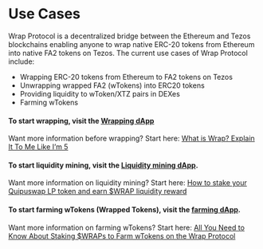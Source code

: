 # Use Cases

Wrap Protocol is a decentralized bridge between the Ethereum and Tezos blockchains enabling anyone to wrap native ERC-20 tokens from Ethereum into native FA2 tokens on Tezos. The current use cases of Wrap Protocol include:
 - Wrapping ERC-20 tokens from Ethereum to FA2 tokens on Tezos
 - Unwrapping wrapped FA2 (wTokens) into ERC20 tokens
 - Providing liquidity to wToken/XTZ pairs in DEXes
 - Farming wTokens

#### To start wrapping, visit the [Wrapping dApp](https://app.tzwrap.com/wrap)

Want more information before wrapping?
Start here: [What is Wrap? Explain It To Me Like I’m 5](https://medium.com/bender-labs/what-is-wrap-explain-it-to-me-like-im-5-53db5be17c1a)

#### To start liquidity mining, visit the [Liquidity mining dApp](https://liquidity.tzwrap.com/).

Want more information on liquidity mining?
Start here: [How to stake your Quipuswap LP token and earn $WRAP liquidity reward](https://medium.com/bender-labs/how-to-stake-your-quipuswap-lp-token-and-earn-wrap-liquidity-rewards-b83bd90caf64)

#### To start farming wTokens (Wrapped Tokens), visit the [farming dApp](https://app.tzwrap.com/farming).

Want more information on farming wTokens?
Start here: [All You Need to Know About Staking $WRAPs to Farm wTokens on the Wrap Protocol](https://medium.com/bender-labs/all-you-need-to-know-about-staking-wraps-to-farm-wtokens-on-the-wrap-protocol-cdddde969595)

